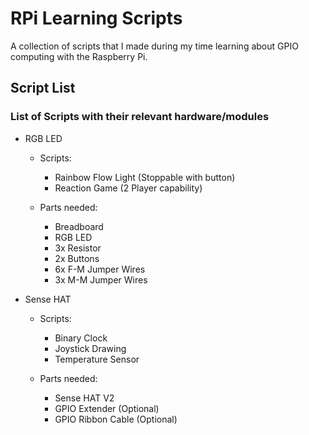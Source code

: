 # RPi Learning Scripts

A collection of scripts that I made during my time learning about GPIO computing with the Raspberry Pi.

## Script List
### List of Scripts with their relevant hardware/modules
- RGB LED <br/>
  - Scripts:
    - Rainbow Flow Light (Stoppable with button)
    - Reaction Game (2 Player capability)

  - Parts needed:
    - Breadboard
    - RGB LED
    - 3x Resistor
    - 2x Buttons
    - 6x F-M Jumper Wires
    - 3x M-M Jumper Wires

- Sense HAT <br/>
  - Scripts:
    - Binary Clock
    - Joystick Drawing
    - Temperature Sensor

  - Parts needed:
    - Sense HAT V2
    - GPIO Extender (Optional)
    - GPIO Ribbon Cable (Optional)
